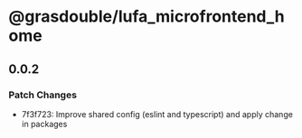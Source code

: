 # @grasdouble/lufa_microfrontend_home

## 0.0.2

### Patch Changes

- 7f3f723: Improve shared config (eslint and typescript) and apply change in packages
